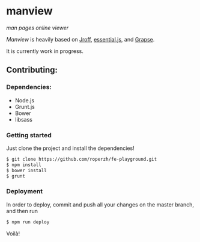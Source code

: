 # manview

*man pages online viewer*

*Manview* is heavily based on
[Jroff](https://github.com/roperzh/jroff),
[essential.js](http://roperzh.github.io/essential.js/), and
[Grapse](https://github.com/roperzh/grapse).

It is currently work in progress.


## Contributing:

### Dependencies:

- Node.js
- Grunt.js
- Bower
- libsass

### Getting started

Just clone the project and install the dependencies!

```bash
$ git clone https://github.com/roperzh/fe-playground.git
$ npm install
$ bower install
$ grunt
```
### Deployment

In order to deploy, commit and push all your changes on the master
branch, and then run

```bash
$ npm run deploy
```

Voilà!
